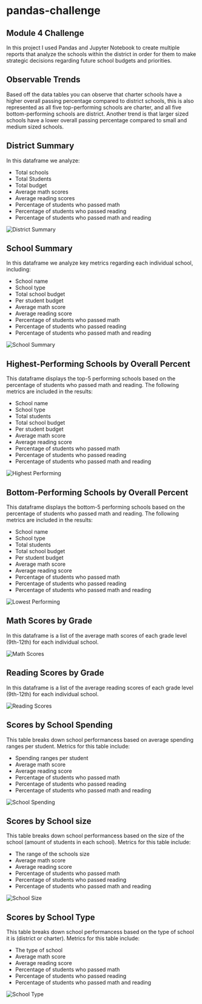 # pandas-challenge
## Module 4 Challenge
In this project I used Pandas and Jupyter Notebook to create multiple reports that analyze the schools within the district in order for them to make strategic decisions regarding future school budgets and priorities. 

## Observable Trends
Based off the data tables you can observe that charter schools have a higher overall passing percentage compared to district schools, this is also represented as all five top-performing schools are charter, and all five bottom-performing schools are district. Another trend is that larger sized schools have a lower overall passing percentage compared to small and medium sized schools.

## District Summary
In this dataframe we analyze:
- Total schools
- Total Students 
- Total budget
- Average math scores
- Average reading scores
- Percentage of students who passed math
- Percentage of students who passed reading
- Percentage of students who passed math and reading

![District Summary](PyCitySchools/images/DistrictSummary.PNG)

## School Summary
In this dataframe we analyze key metrics regarding each individual school, including:
- School name
- School type
- Total school budget
- Per student budget
- Average math score
- Average reading score
- Percentage of students who passed math
- Percentage of students who passed reading
- Percentage of students who passed math and reading

![School Summary](PyCitySchools/images/SchoolSummary.PNG)

## Highest-Performing Schools by Overall Percent
This dataframe displays the top-5 performing schools based on the percentage of students who passed math and reading. The following metrics are included in the results:
- School name
- School type
- Total students
- Total school budget
- Per student budget
- Average math score
- Average reading score
- Percentage of students who passed math
- Percentage of students who passed reading
- Percentage of students who passed math and reading

![Highest Performing](PyCitySchools/images/TopPerforming.PNG)

## Bottom-Performing Schools by Overall Percent
This dataframe displays the bottom-5 performing schools based on the percentage of students who passed math and reading. The following metrics are included in the results:
- School name
- School type
- Total students
- Total school budget
- Per student budget
- Average math score
- Average reading score
- Percentage of students who passed math
- Percentage of students who passed reading
- Percentage of students who passed math and reading

![Lowest Performing](PyCitySchools/images/BottomPerforming.PNG)

## Math Scores by Grade
In this dataframe is a list of the average math scores of each grade level (9th-12th) for each individual school. 

![Math Scores](PyCitySchools/images/MathScoreByGrade.PNG)

## Reading Scores by Grade
In this dataframe is a list of the average reading scores of each grade level (9th-12th) for each individual school. 

![Reading Scores](PyCitySchools/images/ReadingScoreByGrade.PNG)

## Scores by School Spending
This table breaks down school performancess based on average spending ranges per student. Metrics for this table include:
- Spending ranges per student
- Average math score
- Average reading score
- Percentage of students who passed math
- Percentage of students who passed reading
- Percentage of students who passed math and reading

![School Spending](PyCitySchools/images/ScoreSchoolSpending.PNG)

## Scores by School size
This table breaks down school performancess based on the size of the school (amount of students in each school). Metrics for this table include:
- The range of the schools size
- Average math score
- Average reading score
- Percentage of students who passed math
- Percentage of students who passed reading
- Percentage of students who passed math and reading

![School Size](PyCitySchools/images/ScoreSchoolSize.PNG)

## Scores by School Type
This table breaks down school performancess based on the type of school it is (district or charter). Metrics for this table include:
- The type of school
- Average math score
- Average reading score
- Percentage of students who passed math
- Percentage of students who passed reading
- Percentage of students who passed math and reading

![School Type](PyCitySchools/images/ScoreSchoolType.PNG)
